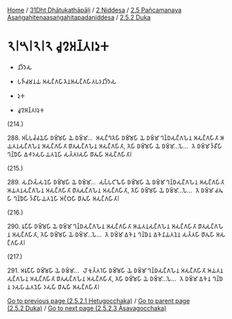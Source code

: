 
[Home](/) / [31Dht Dhātukathāpāḷi](../../../../31Dht.md) / [2 Niddesa](../../../2.md) / [2.5 Pañcamanaya Asaṅgahitenaasaṅgahitapadaniddesa](../../2.5.md) / [2.5.2 Duka](../2.5.2.md)

# 𑁨𑁇𑁫𑁇𑁨𑁇𑁨 𑀘𑀽𑀍𑀅𑀦𑁆𑀢𑀭𑀤𑀼𑀓

* 𑀦𑀺𑀤𑁆𑀤𑁂𑀲

* 𑀧𑀜𑁆𑀘𑀫𑀦𑀬 𑀅𑀲𑀗𑁆𑀕𑀳𑀺𑀢𑁂𑀦𑀅𑀲𑀗𑁆𑀕𑀳𑀺𑀢𑀧𑀤𑀦𑀺𑀤𑁆𑀤𑁂𑀲

* 𑀤𑀼𑀓

* 𑀘𑀽𑀍𑀅𑀦𑁆𑀢𑀭𑀤𑀼𑀓

(214.)

288\. 𑀅𑀧𑁆𑀧𑀘𑁆𑀘𑀬𑁂𑀳𑀺 𑀥𑀫𑁆𑀫𑁂𑀳𑀺 𑀬𑁂 𑀥𑀫𑁆𑀫𑀸…  𑀅𑀲𑀗𑁆𑀔𑀢𑁂𑀳𑀺 𑀥𑀫𑁆𑀫𑁂𑀳𑀺 𑀬𑁂 𑀥𑀫𑁆𑀫𑀸 𑀔𑀦𑁆𑀥𑀲𑀗𑁆𑀕𑀳𑁂𑀦 𑀅𑀲𑀗𑁆𑀕𑀳𑀺𑀢𑀸 𑀆𑀬𑀢𑀦𑀲𑀗𑁆𑀕𑀳𑁂𑀦 𑀅𑀲𑀗𑁆𑀕𑀳𑀺𑀢𑀸 𑀥𑀸𑀢𑀼𑀲𑀗𑁆𑀕𑀳𑁂𑀦 𑀅𑀲𑀗𑁆𑀕𑀳𑀺𑀢𑀸, 𑀢𑁂𑀳𑀺 𑀥𑀫𑁆𑀫𑁂𑀳𑀺 𑀬𑁂 𑀥𑀫𑁆𑀫𑀸…𑀧𑁂…  𑀢𑁂 𑀥𑀫𑁆𑀫𑀸 𑀤𑁆𑀯𑀻𑀳𑀺 𑀔𑀦𑁆𑀥𑁂𑀳𑀺 𑀏𑀓𑀸𑀤𑀲𑀳𑀸𑀬𑀢𑀦𑁂𑀳𑀺 𑀲𑀢𑁆𑀢𑀭𑀲𑀳𑀺 𑀥𑀸𑀢𑀽𑀳𑀺 𑀅𑀲𑀗𑁆𑀕𑀳𑀺𑀢𑀸𑁇

(215.)

289\. 𑀲𑀦𑀺𑀤𑀲𑁆𑀲𑀦𑁂𑀳𑀺 𑀥𑀫𑁆𑀫𑁂𑀳𑀺 𑀬𑁂 𑀥𑀫𑁆𑀫𑀸…  𑀲𑀧𑁆𑀧𑀝𑀺𑀖𑁂𑀳𑀺 𑀥𑀫𑁆𑀫𑁂𑀳𑀺 𑀬𑁂 𑀥𑀫𑁆𑀫𑀸 𑀔𑀦𑁆𑀥𑀲𑀗𑁆𑀕𑀳𑁂𑀦 𑀅𑀲𑀗𑁆𑀕𑀳𑀺𑀢𑀸 𑀆𑀬𑀢𑀦𑀲𑀗𑁆𑀕𑀳𑁂𑀦 𑀅𑀲𑀗𑁆𑀕𑀳𑀺𑀢𑀸 𑀥𑀸𑀢𑀼𑀲𑀗𑁆𑀕𑀳𑁂𑀦 𑀅𑀲𑀗𑁆𑀕𑀳𑀺𑀢𑀸, 𑀢𑁂𑀳𑀺 𑀥𑀫𑁆𑀫𑁂𑀳𑀺 𑀬𑁂 𑀥𑀫𑁆𑀫𑀸…𑀧𑁂…  𑀢𑁂 𑀥𑀫𑁆𑀫𑀸 𑀘𑀢𑀽𑀳𑀺 𑀔𑀦𑁆𑀥𑁂𑀳𑀺 𑀤𑁆𑀯𑀻𑀳𑀸𑀬𑀢𑀦𑁂𑀳𑀺 𑀅𑀝𑁆𑀞𑀳𑀺 𑀥𑀸𑀢𑀽𑀳𑀺 𑀅𑀲𑀗𑁆𑀕𑀳𑀺𑀢𑀸𑁇

(216.)

290\. 𑀭𑀽𑀧𑀻𑀳𑀺 𑀥𑀫𑁆𑀫𑁂𑀳𑀺 𑀬𑁂 𑀥𑀫𑁆𑀫𑀸 𑀔𑀦𑁆𑀥𑀲𑀗𑁆𑀕𑀳𑁂𑀦 𑀅𑀲𑀗𑁆𑀕𑀳𑀺𑀢𑀸 𑀆𑀬𑀢𑀦𑀲𑀗𑁆𑀕𑀳𑁂𑀦 𑀅𑀲𑀗𑁆𑀕𑀳𑀺𑀢𑀸 𑀥𑀸𑀢𑀼𑀲𑀗𑁆𑀕𑀳𑁂𑀦 𑀅𑀲𑀗𑁆𑀕𑀳𑀺𑀢𑀸, 𑀢𑁂𑀳𑀺 𑀥𑀫𑁆𑀫𑁂𑀳𑀺 𑀬𑁂 𑀥𑀫𑁆𑀫𑀸…𑀧𑁂…  𑀢𑁂 𑀥𑀫𑁆𑀫𑀸 𑀏𑀓𑁂𑀦 𑀔𑀦𑁆𑀥𑁂𑀦 𑀏𑀓𑁂𑀦𑀸𑀬𑀢𑀦𑁂𑀦 𑀲𑀢𑁆𑀢𑀳𑀺 𑀥𑀸𑀢𑀽𑀳𑀺 𑀅𑀲𑀗𑁆𑀕𑀳𑀺𑀢𑀸𑁇

(217.)

291\. 𑀅𑀭𑀽𑀧𑀻𑀳𑀺 𑀥𑀫𑁆𑀫𑁂𑀳𑀺 𑀬𑁂 𑀥𑀫𑁆𑀫𑀸…  𑀮𑁄𑀓𑀼𑀢𑁆𑀢𑀭𑁂𑀳𑀺 𑀥𑀫𑁆𑀫𑁂𑀳𑀺 𑀬𑁂 𑀥𑀫𑁆𑀫𑀸 𑀔𑀦𑁆𑀥𑀲𑀗𑁆𑀕𑀳𑁂𑀦 𑀅𑀲𑀗𑁆𑀕𑀳𑀺𑀢𑀸 𑀆𑀬𑀢𑀦𑀲𑀗𑁆𑀕𑀳𑁂𑀦 𑀅𑀲𑀗𑁆𑀕𑀳𑀺𑀢𑀸 𑀥𑀸𑀢𑀼𑀲𑀗𑁆𑀕𑀳𑁂𑀦 𑀅𑀲𑀗𑁆𑀕𑀳𑀺𑀢𑀸, 𑀢𑁂𑀳𑀺 𑀥𑀫𑁆𑀫𑁂𑀳𑀺 𑀬𑁂 𑀥𑀫𑁆𑀫𑀸…𑀧𑁂…  𑀢𑁂 𑀥𑀫𑁆𑀫𑀸 𑀏𑀓𑁂𑀦 𑀔𑀦𑁆𑀥𑁂𑀦 𑀤𑀲𑀳𑀸𑀬𑀢𑀦𑁂𑀳𑀺 𑀤𑀲𑀳𑀺 𑀥𑀸𑀢𑀽𑀳𑀺 𑀅𑀲𑀗𑁆𑀕𑀳𑀺𑀢𑀸𑁇

[Go to previous page (2.5.2.1 Hetugocchaka)](2.5.2.1.md) / [Go to parent page (2.5.2 Duka)](../2.5.2.md) / [Go to next page (2.5.2.3 Āsavagocchaka)](2.5.2.3.md)


